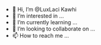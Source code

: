 - 👋 Hi, I’m @LuxLaci Kawhi
- 👀 I’m interested in ...
- 🌱 I’m currently learning ...
- 💞️ I’m looking to collaborate on ...
- 📫 How to reach me ...

<!---
LuxLaci/LuxLaci is a ✨ special ✨ repository because its `README.md` (this file) appears on your GitHub profile.
You can click the Preview link to take a look at your changes.
--->
